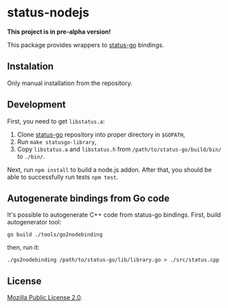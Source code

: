 status-nodejs
=============

**This project is in pre-alpha version!**

This package provides wrappers to [status-go](https://github.com/status-im/status-go) bindings.

## Instalation

Only manual installation from the repository.

## Development

First, you need to get `libstatus.a`:

1. Clone [status-go](github.com/status-im/status-go) repository into proper directory in `$GOPATH`,
2. Run `make statusgo-library`,
3. Copy `libstatus.a` and `libstatus.h` from `/path/to/status-go/build/bin/` to `./bin/`.

Next, run `npm install` to build a node.js addon. After that, you should be able to successfully run tests `npm test`.

## Autogenerate bindings from Go code

It's possible to autogenerate C++ code from status-go bindings. First, build autogenerator tool:

```
go build ./tools/go2nodebinding
```

then, run it:

```
./go2nodebinding /path/to/status-go/lib/library.go > ./src/status.cpp
```

## License

[Mozilla Public License 2.0](https://github.com/status-im/status-go/blob/develop/LICENSE.md).

